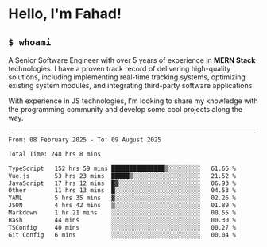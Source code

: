 <h1>Hello, I'm Fahad!</h1>

<h2><code>$ whoami</code></h2>

A Senior Software Engineer with over 5 years of experience in **MERN Stack** technologies. I have a proven track record of delivering high-quality solutions, including implementing real-time tracking systems, optimizing existing system modules, and integrating third-party software applications.

With experience in JS technologies, I'm looking to share my knowledge with the programming community and develop some cool projects along the way.

---

<!--START_SECTION:waka-->

```txt
From: 08 February 2025 - To: 09 August 2025

Total Time: 248 hrs 8 mins

TypeScript   152 hrs 59 mins ███████████████▒░░░░░░░░░   61.66 %
Vue.js       53 hrs 23 mins  █████▒░░░░░░░░░░░░░░░░░░░   21.52 %
JavaScript   17 hrs 12 mins  █▓░░░░░░░░░░░░░░░░░░░░░░░   06.93 %
Other        11 hrs 13 mins  █░░░░░░░░░░░░░░░░░░░░░░░░   04.53 %
YAML         5 hrs 35 mins   ▓░░░░░░░░░░░░░░░░░░░░░░░░   02.26 %
JSON         4 hrs 42 mins   ▒░░░░░░░░░░░░░░░░░░░░░░░░   01.89 %
Markdown     1 hr 21 mins    ░░░░░░░░░░░░░░░░░░░░░░░░░   00.55 %
Bash         44 mins         ░░░░░░░░░░░░░░░░░░░░░░░░░   00.30 %
TSConfig     40 mins         ░░░░░░░░░░░░░░░░░░░░░░░░░   00.27 %
Git Config   6 mins          ░░░░░░░░░░░░░░░░░░░░░░░░░   00.04 %
```

<!--END_SECTION:waka-->

<!--
**heyFahad/heyFahad** is a ✨ _special_ ✨ repository because its `README.md` (this file) appears on your GitHub profile.

Here are some ideas to get you started:

- 🔭 I’m currently working on ...
- 🌱 I’m currently learning ...
- 👯 I’m looking to collaborate on ...
- 🤔 I’m looking for help with ...
- 💬 Ask me about ...
- 📫 How to reach me: ...
- 😄 Pronouns: ...
- ⚡ Fun fact: ...
-->
